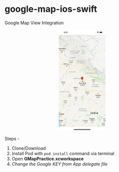 # google-map-ios-swift
Google Map View Integration


<p align="center">
  <img src="https://raw.githubusercontent.com/pushpendra996/google-map-ios-swift/main/screen.png" width="30%" title="Floating TextField">
</p>

Steps - 
1. Clone/Download
2. Install Pod with `pod install` command via terminal
3. Open **GMapPractice.xcworkspace**
4. *Change the Google KEY from App delegate file*
